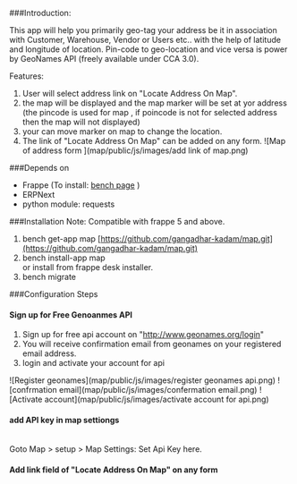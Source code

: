 <!-- ## Locate your address on map

app for locating your exact address on map with lat lon

#### License

MIT -->


###Introduction:

This app will help you primarily geo-tag your address be it in association with Customer, Warehouse, Vendor or Users etc.. with the help of latitude and longitude of location. Pin-code to geo-location and vice versa is power by GeoNames API (freely available under CCA 3.0).<br>

Features:

1. User will select address link on "Locate Address On Map".
2. the map will be displayed and the map marker will be set at yor address (the pincode is used for map , if poincode is not for selected address then the map will not displayed)
3. your can move marker on map to change the location.
4. The link of "Locate Address On Map" can be added on any form.
![Map of address form ](map/public/js/images/add link of map.png)


###Depends on
- Frappe (To install: [bench page](https://github.com/frappe/bench) )
- ERPNext 
- python module: requests 

###Installation
Note: Compatible with frappe 5 and above.

1. bench get-app map [https://github.com/gangadhar-kadam/map.git](https://github.com/gangadhar-kadam/map.git)
2. bench install-app map<br>or install from frappe desk installer.
3. bench migrate


###Configuration Steps


#### Sign up for Free Genoanmes API
1. Sign up for free api account on "http://www.geonames.org/login"
2. You will receive confirmation email from geonames on your registered email address.
3. login and activate your account for api

![Register geonames](map/public/js/images/register geonames api.png)
![confrmation email](map/public/js/images/confermation email.png)
![Activate account](map/public/js/images/activate account for api.png)

#### add API key in map settiongs
<br>  Goto Map  > setup > Map Settings:  Set Api Key here.

#### Add link field of "Locate Address On Map" on any form 
